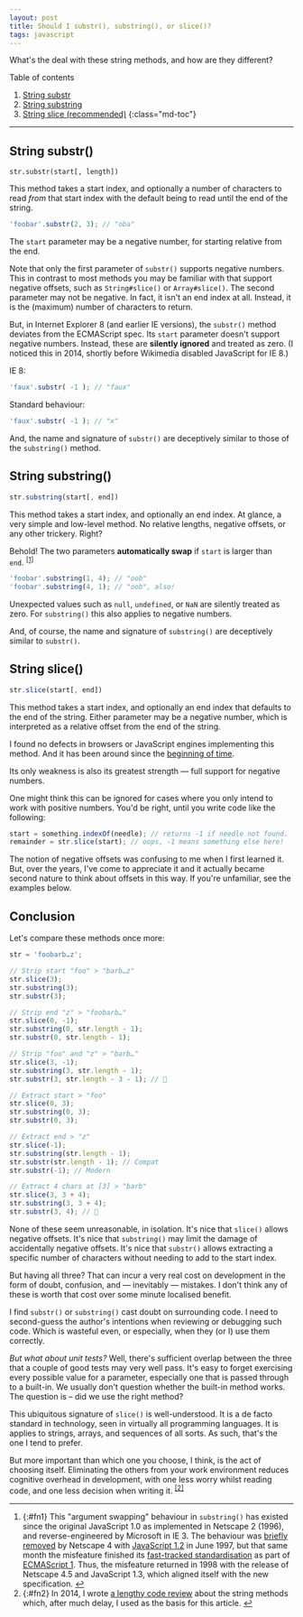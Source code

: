 ```yaml
---
layout: post
title: Should I substr(), substring(), or slice()?
tags: javascript
---
```


What's the deal with these string methods, and how are they different?

<!--more-->

<span class="screen-reader-text">Table of contents</span>

1. [String substr](#string-substr)
2. [String substring](#string-substring)
3. [String slice (recommended)](#string-slice)
{:class="md-toc"}

---

## String substr()

```
str.substr(start[, length])
```

This method takes a start index, and optionally a number of characters to read _from_ that start index with the default being to read until the end of the string.

```js
'foobar'.substr(2, 3); // "oba"
```

The `start` parameter may be a negative number, for starting relative from the end.

Note that only the first parameter of `substr()` supports negative numbers. This in contrast to most methods you may be familiar with that support negative offsets, such as `String#slice()` or `Array#slice()`. The second parameter may not be negative. In fact, it isn't an end index at all. Instead, it is the (maximum) number of characters to return.

But, in Internet Explorer 8 (and earlier IE versions), the `substr()` method deviates from the ECMAScript spec. Its `start` parameter doesn't support negative numbers. Instead, these are **silently ignored** and treated as zero. (I noticed this in 2014, shortly before Wikimedia disabled JavaScript for IE 8.)

IE 8:
```js
'faux'.substr( -1 ); // "faux"
```

Standard behaviour:
```js
'faux'.substr( -1 ); // "x"
```

And, the name and signature of `substr()` are deceptively similar to those of the `substring()` method.

## String substring()

```js
str.substring(start[, end])
```

This method takes a start index, and optionally an end index. At glance, a very simple and low-level method. No relative lengths, negative offsets, or any other trickery. Right?

<span id="fnr1"></span>Behold! The two parameters **automatically swap** if `start` is larger than `end`. <sup>[[1]](#fn1 "Jump to footnote 1")</sup>

```js
'foobar'.substring(1, 4); // "oob"
'foobar'.substring(4, 1); // "oob", also!
```

Unexpected values such as `null`, `undefined`, or `NaN` are silently treated as zero. For `substring()` this also applies to negative numbers.

And, of course, the name and signature of `substring()` are deceptively similar to `substr()`.

## String slice()

```js
str.slice(start[, end])
```

This method takes a start index, and optionally an end index that defaults to the end of the string. Either parameter may be a negative number, which is interpreted as a relative offset from the end of the string.

I found no defects in browsers or JavaScript engines implementing this method. And it has been around since the [beginning of time](https://developer.mozilla.org/en-US/docs/Archive/Web/JavaScript/New_in_JavaScript/1.2).

Its only weakness is also its greatest strength — full support for negative numbers.

One might think this can be ignored for cases where you only intend to work with positive numbers. You'd be right, until you write code like the following:

```js
start = something.indexOf(needle); // returns -1 if needle not found.
remainder = str.slice(start); // oops, -1 means something else here!
```

The notion of negative offsets was confusing to me when I first learned it. But, over the years, I've come to appreciate it and it actually became second nature to think about offsets in this way. If you're unfamiliar, see the examples below.

## Conclusion

Let's compare these methods once more:

```js
str = 'foobarb…z';

// Strip start "foo" > "barb…z"
str.slice(3);
str.substring(3);
str.substr(3);

// Strip end "z" > "foobarb…"
str.slice(0, -1);
str.substring(0, str.length - 1);
str.substr(0, str.length - 1);

// Strip "foo" and "z" > "barb…"
str.slice(3, -1);
str.substring(3, str.length - 1);
str.substr(3, str.length - 3 - 1); // 👀

// Extract start > "foo"
str.slice(0, 3);
str.substring(0, 3);
str.substr(0, 3);

// Extract end > "z"
str.slice(-1);
str.substring(str.length - 1);
str.substr(str.length - 1); // Compat
str.substr(-1); // Modern

// Extract 4 chars at [3] > "barb"
str.slice(3, 3 + 4);
str.substring(3, 3 + 4);
str.substr(3, 4); // 👀
```

None of these seem unreasonable, in isolation. It's nice that `slice()` allows negative offsets. It's nice that `substring()` may limit the damage of accidentally negative offsets. It's nice that `substr()` allows extracting a specific number of characters without needing to add to the start index.

But having all three? That can incur a very real cost on development in the form of doubt, confusion, and — inevitably — mistakes. I don't think any of these is worth that cost over some minute localised benefit.

I find `substr()` or `substring()` cast doubt on surrounding code. I need to second-guess the author's intentions when reviewing or debugging such code. Which is wasteful even, or especially, when they (or I) use them correctly.

_But what about unit tests?_ Well, there's sufficient overlap between the three that a couple of good tests may very well pass. It's easy to forget exercising every possible value for a parameter, especially one that is passed through to a built-in. We usually don't question whether the built-in method works. The question is – did we use the right method?

This ubiquitous signature of `slice()` is well-understood. It is a de facto standard in technology, seen in virtually all programming languages. It is applies to strings, arrays, and sequences of all sorts. As such, that's the one I tend to prefer.

<span id="fnr2"></span>But more important than which one you choose, I think, is the act of choosing itself. Eliminating the others from your work environment reduces cognitive overhead in development, with one less worry whilst reading code, and one less decision when writing it. <sup>[[2]](#fn2 "Jump to footnote 2")</sup>

-------

1. {:#fn1} This "argument swapping" behaviour in `substring()` has existed since the original JavaScript 1.0 as implemented in Netscape 2 (1996), and reverse-engineered by Microsoft in IE 3. The behaviour was [briefly removed](https://web.archive.org/web/19971015223714/http://developer.netscape.com/library/documentation/communicator/jsguide/js1_2.htm) by Netscape 4 with [JavaScript 1.2](https://developer.mozilla.org/en-US/docs/Archive/Web/JavaScript/New_in_JavaScript/1.2#Changed_functionality_in_JavaScript_1.2) in June 1997, but that same month the misfeature finished its [fast-tracked standardisation](https://www.ecma-international.org/archive/ecmascript/1996/index.html) as part of [ECMAScript 1](https://www.ecma-international.org/publications/standards/Ecma-262-arch.htm). Thus, the misfeature returned in 1998 with the release of Netscape 4.5 and JavaScript 1.3, which aligned itself with the new specification. [↩︎](#fnr1 "Jump back")
2. {:#fn2} In 2014, I wrote [a lengthy code review](https://gerrit.wikimedia.org/r/c/mediawiki/core/+/158108) about the string methods which, after much delay, I used as the basis for this article. [↩︎](#fnr2 "Jump back")
